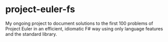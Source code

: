 # project-euler-fs
My ongoing project to document solutions to the first 100 problems of Project Euler in an efficient, idiomatic F# way using only language features and the standard library.
